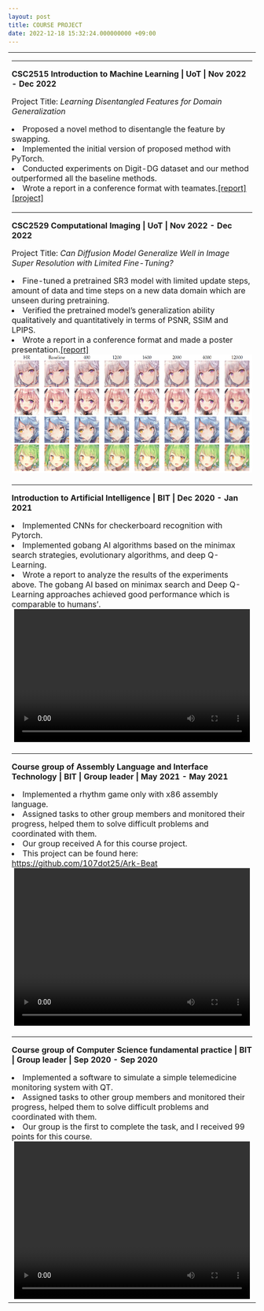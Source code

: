```yaml
---
layout: post
title: COURSE PROJECT
date: 2022-12-18 15:32:24.000000000 +09:00
---
```


<table border="0">
  <tr>
    <td width="100%" align="left">
      <HR>
      <font size="3"> 
      <p><strong>CSC2515 Introduction to Machine Learning | UoT | Nov 2022 - Dec 2022</strong></p>
      <p>Project Title: <em> Learning Disentangled Features for Domain Generalization</em></p>
      <ui>
        <li>Proposed a novel method to disentangle the feature by swapping.</li>
        <li>Implemented the initial version of proposed method with PyTorch.</li>
        <li>Conducted experiments on Digit-DG dataset and our method outperformed all the baseline methods.</li>
        <li>Wrote a report in a conference format with teamates.<a href="/assets/documents/CSC2515_Project.pdf" target="_blank">[report]</a><a href="https://github.com/CapFreddy/CSC2515-Final-Project" target="_blank">[project]</a></li>
      </ui>
      </font>   
    </td>
 </tr>
  <tr>
    <td width="100%" align="left">
      <HR>
      <font size="3"> 
      <p><strong>CSC2529 Computational Imaging | UoT | Nov 2022 - Dec 2022</strong></p>
      <p>Project Title: <em> Can Diffusion Model Generalize Well in Image Super Resolution with Limited Fine-Tuning?</em></p>
      <ui>
        <li>Fine-tuned a pretrained SR3 model with limited update steps, amount of data and time steps on a new data domain which are unseen during pretraining.</li>
        <li>Verified the pretrained model’s generalization ability qualitatively and quantitatively in terms of PSNR, SSIM and LPIPS.</li>
        <li>Wrote a report in a conference format and made a poster presentation.<a href="/assets/documents/CSC2529_Project.pdf" target="_blank">[report]</a></li>
        <img style="float:center" src="/assets/images/CSC2529_Fig.png" width="525" height="240">
      </ui>
      </font>   
    </td>
 </tr>
  <tr>
    <td width="100%" align="left">
      <HR>
      <font size="3"> 
      <p><strong>Introduction to Artificial Intelligence | BIT | Dec 2020 - Jan 2021</strong></p>
      <ui>
        <li>Implemented CNNs for checkerboard recognition with Pytorch.</li>
        <li>Implemented gobang AI algorithms based on the minimax search strategies, evolutionary algorithms, and deep Q-Learning.</li>
        <li>Wrote a report to analyze the results of the experiments above. The gobang AI based on minimax search and Deep Q-Learning approaches achieved good performance which is comparable to humans’.</li>
        <center>
        <video width="480" height="270" controls>
          <source src="/assets/videos/Gobang_RL.mp4" type="video/mp4">
        </video>
        </center>
      </ui>
      </font>   
    </td>
 </tr>
  <tr>
    <td width="100%" align="left">
       <HR>
      <font size="3">
      <p><strong>Course group of Assembly Language and Interface Technology | BIT | Group leader | May 2021 - May 2021</strong></p>
      <ui>
        <li>Implemented a rhythm game only with x86 assembly language.</li>
        <li>Assigned tasks to other group members and monitored their progress, helped them to solve difficult problems and coordinated with them.</li>
        <li>Our group received A for this course project.</li>
        <li>This project can be found here: <a href="https://github.com/107dot25/Ark-Beat">https://github.com/107dot25/Ark-Beat</a></li>
      </ui>
      </font>
      <center>
        <video width="480" height="320" controls>
          <source src="/assets/videos/Course_Arkbeat.mp4" type="video/mp4">
        </video>
      </center>
    </td>
  </tr>
  <tr>
    <td width="100%" align="left">
       <HR>
      <font size="3">
      <p><strong>Course group of Computer Science fundamental practice | BIT | Group leader | Sep 2020 - Sep 2020</strong></p>
      <ui>
        <li>Implemented a software to simulate a simple telemedicine monitoring system with QT.</li>
        <li>Assigned tasks to other group members and monitored their progress, helped them to solve difficult problems and coordinated with them.</li>
        <li>Our group is the first to complete the task, and I received 99 points for this course.</li>
      </ui>
      </font>
      <center>
        <video width="480" height="320" controls>
          <source src="/assets/videos/Course_medicaleye.mp4" type="video/mp4">
        </video>
      </center>
    </td>
  </tr>
  
</table>

